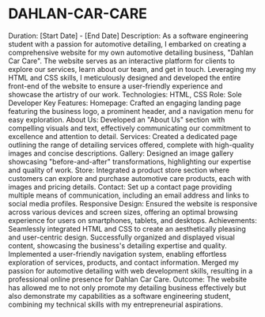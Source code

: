 # DAHLAN-CAR-CARE
Duration: [Start Date] - [End Date]
Description: As a software engineering student with a passion for automotive detailing, I embarked on creating a comprehensive website for my own automotive detailing business, "Dahlan Car Care". The website serves as an interactive platform for clients to explore our services, learn about our team, and get in touch. Leveraging my HTML and CSS skills, I meticulously designed and developed the entire front-end of the website to ensure a user-friendly experience and showcase the artistry of our work.
Technologies: HTML, CSS
Role: Sole Developer
Key Features:
Homepage: Crafted an engaging landing page featuring the business logo, a prominent header, and a navigation menu for easy exploration.
About Us: Developed an "About Us" section with compelling visuals and text, effectively communicating our commitment to excellence and attention to detail.
Services: Created a dedicated page outlining the range of detailing services offered, complete with high-quality images and concise descriptions.
Gallery: Designed an image gallery showcasing "before-and-after" transformations, highlighting our expertise and quality of work.
Store: Integrated a product store section where customers can explore and purchase automotive care products, each with images and pricing details.
Contact: Set up a contact page providing multiple means of communication, including an email address and links to social media profiles.
Responsive Design: Ensured the website is responsive across various devices and screen sizes, offering an optimal browsing experience for users on smartphones, tablets, and desktops.
Achievements:
Seamlessly integrated HTML and CSS to create an aesthetically pleasing and user-centric design.
Successfully organized and displayed visual content, showcasing the business's detailing expertise and quality.
Implemented a user-friendly navigation system, enabling effortless exploration of services, products, and contact information.
Merged my passion for automotive detailing with web development skills, resulting in a professional online presence for Dahlan Car Care.
Outcome: The website has allowed me to not only promote my detailing business effectively but also demonstrate my capabilities as a software engineering student, combining my technical skills with my entrepreneurial aspirations.
